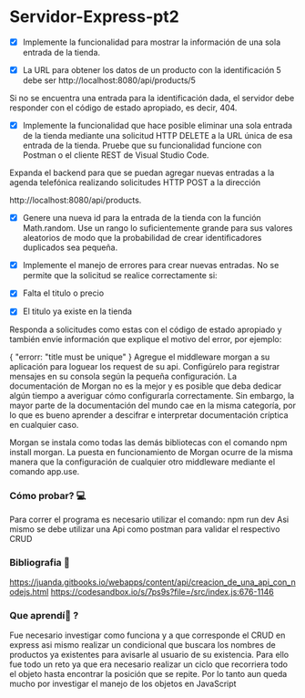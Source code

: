 # Servidor-Express-pt2

- [x] Implemente la funcionalidad para mostrar la información de una sola entrada de la tienda. 

- [x] La URL para obtener los datos de un producto con la identificación 5 debe ser http://localhost:8080/api/products/5

Si no se encuentra una entrada para la identificación dada, el servidor debe responder con el código de estado apropiado, es decir, 404.

- [x] Implemente la funcionalidad que hace posible eliminar una sola entrada de la tienda mediante una solicitud HTTP DELETE a la URL única de esa entrada de la tienda.
Pruebe que su funcionalidad funcione con Postman o el cliente REST de Visual Studio Code.

Expanda el backend para que se puedan agregar nuevas entradas a la agenda telefónica realizando solicitudes HTTP POST a la dirección 

http://localhost:8080/api/products.


- [x] Genere una nueva id para la entrada de la tienda con la función Math.random. Use un rango lo suficientemente grande para sus valores aleatorios de modo que la probabilidad de crear identificadores duplicados sea pequeña.

- [x] Implemente el manejo de errores para crear nuevas entradas. No se permite que la solicitud se realice correctamente si:
- [x] Falta el titulo o precio
- [x] El titulo ya existe en la tienda

Responda a solicitudes como estas con el código de estado apropiado y también envíe información que explique el motivo del error, por ejemplo:

{ "errorr: "title must be unique" }
Agregue el middleware morgan a su aplicación para loguear los request de su api. Configúrelo para registrar mensajes en su consola según la pequeña configuración.
La documentación de Morgan no es la mejor y es posible que deba dedicar algún tiempo a averiguar cómo configurarla correctamente. Sin embargo, la mayor parte de la documentación del mundo cae en la misma categoría, por lo que es bueno aprender a descifrar e interpretar documentación críptica en cualquier caso.

Morgan se instala como todas las demás bibliotecas con el comando npm install morgan. La puesta en funcionamiento de Morgan ocurre de la misma manera que la configuración de cualquier otro middleware mediante el comando app.use.

### Cómo probar? 💻

[//]: <> (Pasos necesarios para probar esta funcionalidad)
Para correr el programa es necesario utilizar el comando: npm run dev 
Asi mismo se debe utilizar una Api como postman para validar el respectivo CRUD 

### Bibliografia 📖

https://juanda.gitbooks.io/webapps/content/api/creacion_de_una_api_con_nodejs.html
https://codesandbox.io/s/7ps9s?file=/src/index.js:676-1146

### Que aprendí🧠 ?

Fue necesario investigar como funciona y a que corresponde el CRUD en express asi mismo realizar un condicional que buscara los nombres de productos ya existentes para avisarle al usuario de su existencia. Para ello fue todo un reto ya que era necesario realizar un ciclo que recorriera todo el objeto hasta encontrar la posición que se repite. Por lo tanto aun queda mucho por investigar el manejo de los objetos en JavaScript 

